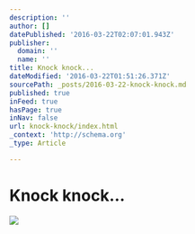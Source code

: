 ```yaml
---
description: ''
author: []
datePublished: '2016-03-22T02:07:01.943Z'
publisher:
  domain: ''
  name: ''
title: Knock knock...
dateModified: '2016-03-22T01:51:26.371Z'
sourcePath: _posts/2016-03-22-knock-knock.md
published: true
inFeed: true
hasPage: true
inNav: false
url: knock-knock/index.html
_context: 'http://schema.org'
_type: Article

---
```

# Knock knock...
![](https://the-grid-user-content.s3-us-west-2.amazonaws.com/8b40b0ce-7ef4-469b-9a6f-312b9b6d0023.png)